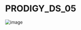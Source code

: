 # PRODIGY_DS_05
![image](https://github.com/user-attachments/assets/92935bff-bc60-4033-b881-fc2e64e824a4)
